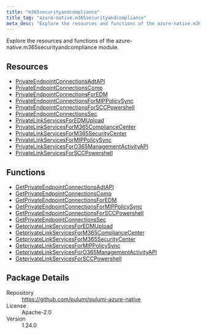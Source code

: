 ```yaml
---
title: "m365securityandcompliance"
title_tag: "azure-native.m365securityandcompliance"
meta_desc: "Explore the resources and functions of the azure-native.m365securityandcompliance module."
---
```


<!-- WARNING: this file was generated by Pulumi Docs Generator. -->
<!-- Do not edit by hand unless you're certain you know what you are doing! -->

Explore the resources and functions of the azure-native.m365securityandcompliance module.

<h2 id="resources">Resources</h2>
<ul class="api">
    <li><a href="privateendpointconnectionsadtapi" title="PrivateEndpointConnectionsAdtAPI"><span class="symbol resource"></span>PrivateEndpointConnectionsAdtAPI</a></li>
    <li><a href="privateendpointconnectionscomp" title="PrivateEndpointConnectionsComp"><span class="symbol resource"></span>PrivateEndpointConnectionsComp</a></li>
    <li><a href="privateendpointconnectionsforedm" title="PrivateEndpointConnectionsForEDM"><span class="symbol resource"></span>PrivateEndpointConnectionsForEDM</a></li>
    <li><a href="privateendpointconnectionsformippolicysync" title="PrivateEndpointConnectionsForMIPPolicySync"><span class="symbol resource"></span>PrivateEndpointConnectionsForMIPPolicySync</a></li>
    <li><a href="privateendpointconnectionsforsccpowershell" title="PrivateEndpointConnectionsForSCCPowershell"><span class="symbol resource"></span>PrivateEndpointConnectionsForSCCPowershell</a></li>
    <li><a href="privateendpointconnectionssec" title="PrivateEndpointConnectionsSec"><span class="symbol resource"></span>PrivateEndpointConnectionsSec</a></li>
    <li><a href="privatelinkservicesforedmupload" title="PrivateLinkServicesForEDMUpload"><span class="symbol resource"></span>PrivateLinkServicesForEDMUpload</a></li>
    <li><a href="privatelinkservicesform365compliancecenter" title="PrivateLinkServicesForM365ComplianceCenter"><span class="symbol resource"></span>PrivateLinkServicesForM365ComplianceCenter</a></li>
    <li><a href="privatelinkservicesform365securitycenter" title="PrivateLinkServicesForM365SecurityCenter"><span class="symbol resource"></span>PrivateLinkServicesForM365SecurityCenter</a></li>
    <li><a href="privatelinkservicesformippolicysync" title="PrivateLinkServicesForMIPPolicySync"><span class="symbol resource"></span>PrivateLinkServicesForMIPPolicySync</a></li>
    <li><a href="privatelinkservicesforo365managementactivityapi" title="PrivateLinkServicesForO365ManagementActivityAPI"><span class="symbol resource"></span>PrivateLinkServicesForO365ManagementActivityAPI</a></li>
    <li><a href="privatelinkservicesforsccpowershell" title="PrivateLinkServicesForSCCPowershell"><span class="symbol resource"></span>PrivateLinkServicesForSCCPowershell</a></li>
</ul>

<h2 id="functions">Functions</h2>
<ul class="api">
    <li><a href="getprivateendpointconnectionsadtapi" title="GetPrivateEndpointConnectionsAdtAPI"><span class="symbol function"></span>GetPrivateEndpointConnectionsAdtAPI</a></li>
    <li><a href="getprivateendpointconnectionscomp" title="GetPrivateEndpointConnectionsComp"><span class="symbol function"></span>GetPrivateEndpointConnectionsComp</a></li>
    <li><a href="getprivateendpointconnectionsforedm" title="GetPrivateEndpointConnectionsForEDM"><span class="symbol function"></span>GetPrivateEndpointConnectionsForEDM</a></li>
    <li><a href="getprivateendpointconnectionsformippolicysync" title="GetPrivateEndpointConnectionsForMIPPolicySync"><span class="symbol function"></span>GetPrivateEndpointConnectionsForMIPPolicySync</a></li>
    <li><a href="getprivateendpointconnectionsforsccpowershell" title="GetPrivateEndpointConnectionsForSCCPowershell"><span class="symbol function"></span>GetPrivateEndpointConnectionsForSCCPowershell</a></li>
    <li><a href="getprivateendpointconnectionssec" title="GetPrivateEndpointConnectionsSec"><span class="symbol function"></span>GetPrivateEndpointConnectionsSec</a></li>
    <li><a href="getprivatelinkservicesforedmupload" title="GetprivateLinkServicesForEDMUpload"><span class="symbol function"></span>GetprivateLinkServicesForEDMUpload</a></li>
    <li><a href="getprivatelinkservicesform365compliancecenter" title="GetprivateLinkServicesForM365ComplianceCenter"><span class="symbol function"></span>GetprivateLinkServicesForM365ComplianceCenter</a></li>
    <li><a href="getprivatelinkservicesform365securitycenter" title="GetprivateLinkServicesForM365SecurityCenter"><span class="symbol function"></span>GetprivateLinkServicesForM365SecurityCenter</a></li>
    <li><a href="getprivatelinkservicesformippolicysync" title="GetprivateLinkServicesForMIPPolicySync"><span class="symbol function"></span>GetprivateLinkServicesForMIPPolicySync</a></li>
    <li><a href="getprivatelinkservicesforo365managementactivityapi" title="GetprivateLinkServicesForO365ManagementActivityAPI"><span class="symbol function"></span>GetprivateLinkServicesForO365ManagementActivityAPI</a></li>
    <li><a href="getprivatelinkservicesforsccpowershell" title="GetprivateLinkServicesForSCCPowershell"><span class="symbol function"></span>GetprivateLinkServicesForSCCPowershell</a></li>
</ul>

<h2 id="package-details">Package Details</h2>
<dl class="package-details">
	<dt>Repository</dt>
	<dd><a href="https://github.com/pulumi/pulumi-azure-native">https://github.com/pulumi/pulumi-azure-native</a></dd>
	<dt>License</dt>
	<dd>Apache-2.0</dd>
	<dt>Version</dt>
	<dd>1.24.0</dd>
</dl>

